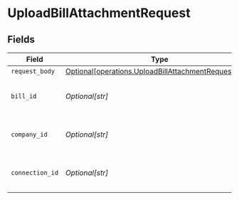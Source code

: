 # UploadBillAttachmentRequest


## Fields

| Field                                                                                                                  | Type                                                                                                                   | Required                                                                                                               | Description                                                                                                            | Example                                                                                                                |
| ---------------------------------------------------------------------------------------------------------------------- | ---------------------------------------------------------------------------------------------------------------------- | ---------------------------------------------------------------------------------------------------------------------- | ---------------------------------------------------------------------------------------------------------------------- | ---------------------------------------------------------------------------------------------------------------------- |
| `request_body`                                                                                                         | [Optional[operations.UploadBillAttachmentRequestBody]](undefined/models/operations/uploadbillattachmentrequestbody.md) | :heavy_minus_sign:                                                                                                     | N/A                                                                                                                    |                                                                                                                        |
| `bill_id`                                                                                                              | *Optional[str]*                                                                                                        | :heavy_check_mark:                                                                                                     | Unique identifier for a bill.                                                                                          | 13d946f0-c5d5-42bc-b092-97ece17923ab                                                                                   |
| `company_id`                                                                                                           | *Optional[str]*                                                                                                        | :heavy_check_mark:                                                                                                     | Unique identifier for a company.                                                                                       | 8a210b68-6988-11ed-a1eb-0242ac120002                                                                                   |
| `connection_id`                                                                                                        | *Optional[str]*                                                                                                        | :heavy_check_mark:                                                                                                     | Unique identifier for a connection.                                                                                    | 2e9d2c44-f675-40ba-8049-353bfcb5e171                                                                                   |